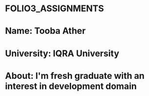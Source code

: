 # FOLIO3_ASSIGNMENTS

# Name: Tooba Ather
# University: IQRA University
# About: I'm fresh graduate with an interest in development domain

